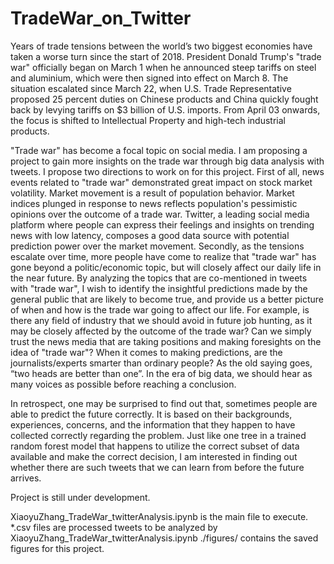 # TradeWar_on_Twitter

Years of trade tensions between the world’s two biggest economies have taken a worse turn since the start of 2018. President Donald Trump's "trade war" officially began on March 1 when he announced steep tariffs on steel and aluminium, which were then signed into effect on March 8. The situation escalated since March 22, when U.S. Trade Representative proposed 25 percent duties on Chinese products and China quickly fought back by levying tariffs on $3 billion of U.S. imports. From April 03 onwards, the focus is shifted to Intellectual Property and high-tech industrial products.	

"Trade war" has become a focal topic on social media. I am proposing a project to gain more insights on the trade war through big data analysis with tweets. I propose two directions to work on for this project. First of all, news events related to "trade war" demonstrated great impact on stock market volatility. Market movement is a result of population behavior. Market indices plunged in response to news reflects population's pessimistic opinions over the outcome of a trade war. Twitter, a leading social media platform where people can express their feelings and insights on trending news with low latency, composes a good data source with potential prediction power over the market movement. Secondly, as the tensions escalate over time, more people have come to realize that "trade war" has gone beyond a politic/economic topic, but will closely affect our daily life in the near future. By analyzing the topics that are co-mentioned in tweets with "trade war", I wish to identify the insightful predictions made by the general public that are likely to become true, and provide us a better picture of when and how is the trade war going to affect our life. For example, is there any field of industry that we should avoid in future job hunting, as it may be closely affected by the outcome of the trade war? Can we simply trust the news media that are taking positions and making foresights on the idea of "trade war"? When it comes to making predictions, are the journalists/experts smarter than ordinary people? As the old saying goes, “two heads are better than one”. In the era of big data, we should hear as many voices as possible before reaching a conclusion.

In retrospect, one may be surprised to find out that, sometimes people are able to predict the future correctly. It is based on their backgrounds, experiences, concerns, and the information that they happen to have collected correctly regarding the problem. Just like one tree in a trained random forest model that happens to utilize the correct subset of data available and make the correct decision, I am interested in finding out whether there are such tweets that we can learn from before the future arrives.

Project is still under development. 

XiaoyuZhang_TradeWar_twitterAnalysis.ipynb is the main file to execute. 
*.csv files are processed tweets to be analyzed by XiaoyuZhang_TradeWar_twitterAnalysis.ipynb 
./figures/ contains the saved figures for this project. 
